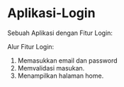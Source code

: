 # Aplikasi-Login

Sebuah Aplikasi dengan Fitur Login:

Alur Fitur Login:
1. Memasukkan email dan password
2. Memvalidasi masukan.
3. Menampilkan halaman home.

